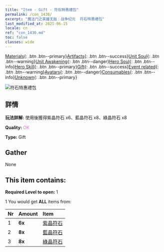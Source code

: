 ```yaml
---
title: "Item - Gift - 符石特惠禮包"
permalink: /con_1430/
excerpt: "魔法门之英雄无敌：战争纪元  符石特惠禮包"
last_modified_at: 2021-06-15
locale: cn
ref: "con_1430.md"
toc: false
classes: wide
---
```

 [Materials](/ItemsCN/){: .btn .btn--primary}[Artifacts](/ItemsCN/Artifacts/){: .btn .btn--success}[Unit Soul](/ItemsCN/UnitSoul/){: .btn .btn--warning}[Unit Awakening](/ItemsCN/UnitAwakening/){: .btn .btn--danger}[Hero Soul](/ItemsCN/HeroSoul/){: .btn .btn--info}[Hero Skill](/ItemsCN/HeroSkill/){: .btn .btn--primary}[Gift](/ItemsCN/Gift/){: .btn .btn--success}[Event related](/ItemsCN/Events/){: .btn .btn--warning}[Avatars](/ItemsCN/Avatars/){: .btn .btn--danger}[Consumables](/ItemsCN/Consumables/){: .btn .btn--info}[Unknown](/ItemsCN/Unknown/){: .btn .btn--primary}

 ![符石特惠禮包](/images/t/i_907025.png)

## 詳情
 **玩法詳解:** 使用後獲得紫晶符石 x6、藍晶符石 x8、綠晶符石 x8

 **Quality:** <span style="color: #DA70D6">OK</span>

 **Type:** Gift

## Gather

  None

## This item contains:

 **Required Level to open:** 1

 1 You would get **ALL** items  from:

  | Nr | Amount |     Item    |
  |:---|:-------|:------------|
  | 1 |  **6x** | [紫晶符石](/cn/Items/con_720/) |  | 
  | 2 |  **8x** | [藍晶符石](/cn/Items/con_716/) |  | 
  | 3 |  **8x** | [綠晶符石](/cn/Items/con_711/) |  | 
